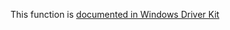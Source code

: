 This function is [documented in Windows Driver Kit](https://learn.microsoft.com/en-us/windows-hardware/drivers/ddi/wdm/nf-wdm-zwdeletevaluekey)
